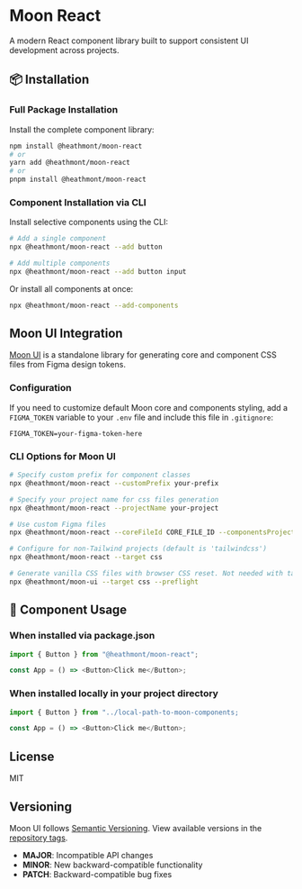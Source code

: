 # Moon React

A modern React component library built to support consistent UI development across projects.

## 📦 Installation

### Full Package Installation

Install the complete component library:

```bash
npm install @heathmont/moon-react
# or
yarn add @heathmont/moon-react
# or
pnpm install @heathmont/moon-react
```

### Component Installation via CLI

Install selective components using the CLI:

```bash
# Add a single component
npx @heathmont/moon-react --add button

# Add multiple components
npx @heathmont/moon-react --add button input
```

Or install all components at once:

```bash
npx @heathmont/moon-react --add-components
```

## Moon UI Integration

[Moon UI](https://ui.moon.io/) is a standalone library for generating core and component CSS files from Figma design tokens.

### Configuration

If you need to customize default Moon core and components styling, add a `FIGMA_TOKEN` variable to your `.env` file and include this file in `.gitignore`:

```env
FIGMA_TOKEN=your-figma-token-here
```

### CLI Options for Moon UI

```bash
# Specify custom prefix for component classes
npx @heathmont/moon-react --customPrefix your-prefix

# Specify your project name for css files generation
npx @heathmont/moon-react --projectName your-project

# Use custom Figma files
npx @heathmont/moon-react --coreFileId CORE_FILE_ID --componentsProjectId COMPONENTS_PROJECT_ID

# Configure for non-Tailwind projects (default is 'tailwindcss')
npx @heathmont/moon-react --target css

# Generate vanilla CSS files with browser CSS reset. Not needed with tailwindcss target
npx @heathmont/moon-ui --target css --preflight
```

## 📝 Component Usage

### When installed via package.json

```typescript
import { Button } from "@heathmont/moon-react";

const App = () => <Button>Click me</Button>;
```

### When installed locally in your project directory

```typescript
import { Button } from "../local-path-to-moon-components;

const App = () => <Button>Click me</Button>;
```

## License

MIT

## Versioning

Moon UI follows [Semantic Versioning](https://semver.org/). View available versions in the [repository tags](https://github.com/coingaming/moon-react/tags).

- **MAJOR**: Incompatible API changes
- **MINOR**: New backward-compatible functionality
- **PATCH**: Backward-compatible bug fixes
